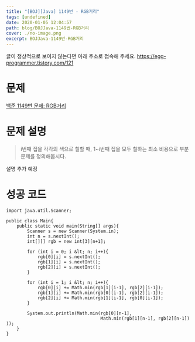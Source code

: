 ```yaml
---
title: "[BOJ][Java] 1149번 - RGB거리"
tags: [undefined]
date: 2020-01-05 12:04:57
path: blog/BOJJava-1149번-RGB거리
cover: ./no-image.png
excerpt: BOJJava-1149번-RGB거리
---
```

글이 정상적으로 보이지 않는다면 아래 주소로 접속해 주세요.
https://egg-programmer.tistory.com/121
# 문제

[백준 1149번 문제: RGB거리](https://www.acmicpc.net/problem/1149)

# 문제 설명

>  
> i번째 집을 각각의 색으로 칠할 때, 1~i번째 집을 모두 칠하는 최소 비용으로 부분문제를 정의해봅시다.
> 

설명 추가 예정

# 성공 코드

    import java.util.Scanner;
    
    public class Main{
        public static void main(String[] args){
            Scanner s = new Scanner(System.in);
            int n = s.nextInt();
            int[][] rgb = new int[3][n+1];
    
            for (int i = 0; i &lt; n; i++){
                rgb[0][i] = s.nextInt();
                rgb[1][i] = s.nextInt();
                rgb[2][i] = s.nextInt();
            }
    
            for (int i = 1; i &lt; n; i++){
                rgb[0][i] += Math.min(rgb[1][i-1], rgb[2][i-1]);
                rgb[1][i] += Math.min(rgb[0][i-1], rgb[2][i-1]);
                rgb[2][i] += Math.min(rgb[1][i-1], rgb[0][i-1]);
            }
    
            System.out.println(Math.min(rgb[0][n-1], 
                                        Math.min(rgb[1][n-1], rgb[2][n-1]) ));
        }
    }